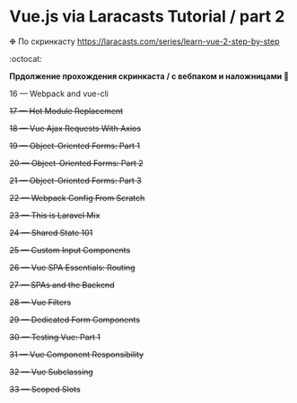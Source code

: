 # Vue.js via Laracasts Tutorial / part 2

❉ По скринкасту https://laracasts.com/series/learn-vue-2-step-by-step

:octocat:

**Прдолжение прохождения скринкаста / с вебпаком и наложницами  :new_moon_with_face:**

16 — Webpack and vue-cli

~~17 — Hot Module Replacement~~

~~18 — Vue Ajax Requests With Axios~~

~~19 — Object-Oriented Forms: Part 1~~

~~20 — Object-Oriented Forms: Part 2~~

~~21 — Object-Oriented Forms: Part 3~~

~~22 — Webpack Config From Scratch~~

~~23 — This is Laravel Mix~~

~~24 — Shared State 101~~

~~25 — Custom Input Components~~

~~26 — Vue SPA Essentials: Routing~~

~~27 — SPAs and the Backend~~

~~28 — Vue Filters~~

~~29 — Dedicated Form Components~~

~~30 — Testing Vue: Part 1~~

~~31 — Vue Component Responsibility~~

~~32 — Vue Subclassing~~

~~33 — Scoped Slots~~
